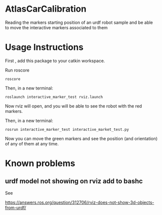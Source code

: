 # AtlasCarCalibration
Reading the markers starting position of an urdf robot sample and be able to move the interactive markers associated to them

# Usage Instructions
First , add this package to your catkin workspace.

Run roscore 
```
roscore
```

Then, in a new terminal:
```
roslaunch interactive_marker_test rviz.launch
```

Now rviz will open, and you will be able to see the robot with the red markers.

Then, in a new terminal:
```
rosrun interactive_marker_test interactive_market_test.py 
```

Now you can move the green markers and see the position (and orientation) of any of them at any time.

# Known problems

## urdf model not showing on rviz add to bashc

See 

https://answers.ros.org/question/312706/rviz-does-not-show-3d-objects-from-urdf/
